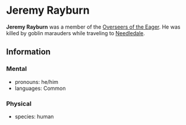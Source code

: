# Jeremy Rayburn

**Jeremy Rayburn** was a member of the [Overseers of the Eager](../overseers-of-the-eager.md). He was killed by goblin marauders while traveling to [Needledale](../../../ch-2-people-of-mote/societies/esterfell-accord/needledale.md).

## Information

### Mental

- pronouns: he/him
- languages: Common

### Physical

- species: human
